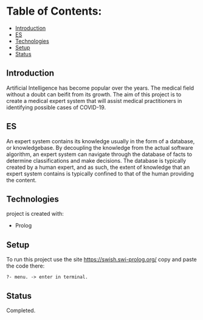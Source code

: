 # Table of Contents:
* [Introduction](#Introduction)
* [ES](#ES)
* [Technologies](#Technologies)
* [Setup](#Setup)
* [Status](#Status)

## Introduction 
Artificial Intelligence has become popular over the years. The medical field without a doubt can beifit from its growth.
The aim of this project is to create a medical expert system that will assist medical practitioners in identifying possible 
cases of COVID-19.

## ES
An expert system contains its knowledge usually in the form of a database, or knowledgebase. 
By decoupling the knowledge from the actual software algorithm, an expert system can navigate through the database of facts to determine classifications and make decisions. 
The database is typically created by a human expert, and as such, the extent of knowledge that an expert system contains is typically confined to that
of the human providing the content.

## Technologies
project is created with:
* Prolog

## Setup
To run this project use the site https://swish.swi-prolog.org/ copy and paste the code there: 
```
?- menu. -> enter in terminal.
```

## Status
Completed.
